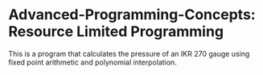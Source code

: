 # Advanced-Programming-Concepts: Resource Limited Programming

This is a program that calculates the pressure of an IKR 270 gauge using fixed point arithmetic and polynomial interpolation.
